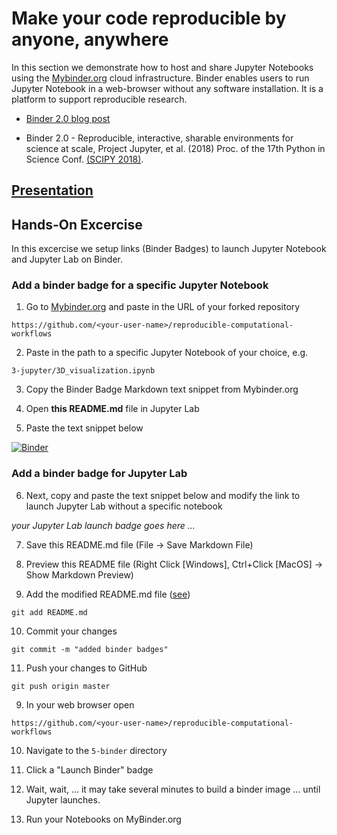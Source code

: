# Make your code reproducible by anyone, anywhere

In this section we demonstrate how to host and share Jupyter Notebooks using the [Mybinder.org](https://mybinder.org) cloud infrastructure. Binder enables users to run Jupyter Notebook in a web-browser without any software installation. It is a platform to support reproducible research.

* [Binder 2.0 blog post](https://blog.jupyter.org/binder-2-0-a-tech-guide-2017-fd40515a3a84)

* Binder 2.0 - Reproducible, interactive, sharable environments for science at scale, Project Jupyter, et al. (2018) Proc. of the 17th Python in Science Conf. [(SCIPY 2018)](http://conference.scipy.org/proceedings/scipy2018/pdfs/project_jupyter.pdf).

## [Presentation](Binder.pdf)

## Hands-On Excercise

In this excercise we setup links (Binder Badges) to launch Jupyter Notebook and Jupyter Lab on Binder.

### Add a binder badge for a specific Jupyter Notebook

1. Go to [Mybinder.org](https://mybinder.org) and paste in the URL of your forked repository
```
https://github.com/<your-user-name>/reproducible-computational-workflows
```


2. Paste in the path to a specific Jupyter Notebook of your choice, e.g.
```
3-jupyter/3D_visualization.ipynb
```

3. Copy the Binder Badge Markdown text snippet from Mybinder.org

4. Open **this README.md** file in Jupyter Lab

5. Paste the text snippet below
 
[![Binder](https://mybinder.org/badge_logo.svg)](https://mybinder.org/v2/gh/ISMB-ECCB-2019-Tutorial-AM4/reproducible-computational-workflows/master)

### Add a binder badge for Jupyter Lab

6. Next, copy and paste the text snippet below and modify the link to launch Jupyter Lab without a specific notebook

*your Jupyter Lab launch badge goes here ...*

7. Save this README.md file (File -> Save Markdown File)

8. Preview this README file (Right Click [Windows], Ctrl+Click [MacOS] -> Show Markdown Preview)

9. Add the modified README.md file ([see](../4-git/README.md))
```
git add README.md
```

10. Commit your changes
```
git commit -m "added binder badges"
```

11. Push your changes to GitHub
```
git push origin master
````

9. In your web browser open
```
https://github.com/<your-user-name>/reproducible-computational-workflows
```

10. Navigate to the ```5-binder``` directory

11. Click a "Launch Binder" badge

12. Wait, wait, ... it may take several minutes to build a binder image ... until Jupyter launches.

13. Run your Notebooks on MyBinder.org
